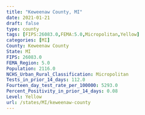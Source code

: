 ```yaml
---
title: "Keweenaw County, MI"
date: 2021-01-21
draft: false
type: county
tags: [FIPS:26083.0,FEMA:5.0,Micropolitan,Yellow]
categories: [MI]
County: Keweenaw County
State: MI
FIPS: 26083.0
FEMA_Region: 5.0
Population: 2116.0
NCHS_Urban_Rural_Classification: Micropolitan
Tests_in_prior_14_days: 112.0
Fourteen_day_test_rate_per_100000: 5293.0
Percent_Positivity_in_prior_14_days: 0.08
Level: Yellow
url: /states/MI/keweenaw-county
---
```



